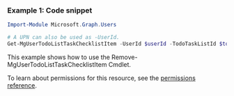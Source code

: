 ### Example 1: Code snippet

```powershellImport-Module Microsoft.Graph.Users

# A UPN can also be used as -UserId.
Get-MgUserTodoListTaskChecklistItem -UserId $userId -TodoTaskListId $todoTaskListId -TodoTaskId $todoTaskId -ChecklistItemId $checklistItemId
```
This example shows how to use the Remove-MgUserTodoListTaskChecklistItem Cmdlet.
To learn about permissions for this resource, see the [permissions reference](/graph/permissions-reference).

